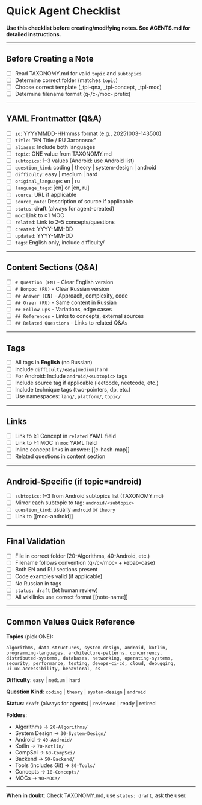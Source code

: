 # Quick Agent Checklist

**Use this checklist before creating/modifying notes. See AGENTS.md for detailed instructions.**

---

## Before Creating a Note

- [ ] Read TAXONOMY.md for valid `topic` and `subtopics`
- [ ] Determine correct folder (matches `topic`)
- [ ] Choose correct template (_tpl-qna, _tpl-concept, _tpl-moc)
- [ ] Determine filename format (q-/c-/moc- prefix)

---

## YAML Frontmatter (Q&A)

- [ ] `id`: YYYYMMDD-HHmmss format (e.g., 20251003-143500)
- [ ] `title`: "EN Title / RU Заголовок"
- [ ] `aliases`: Include both languages
- [ ] `topic`: ONE value from TAXONOMY.md
- [ ] `subtopics`: 1–3 values (Android: use Android list)
- [ ] `question_kind`: coding | theory | system-design | android
- [ ] `difficulty`: easy | medium | hard
- [ ] `original_language`: en | ru
- [ ] `language_tags`: [en] or [en, ru]
- [ ] `source`: URL if applicable
- [ ] `source_note`: Description of source if applicable
- [ ] `status`: **draft** (always for agent-created)
- [ ] `moc`: Link to ≥1 MOC
- [ ] `related`: Link to 2–5 concepts/questions
- [ ] `created`: YYYY-MM-DD
- [ ] `updated`: YYYY-MM-DD
- [ ] `tags`: English only, include difficulty/<level>

---

## Content Sections (Q&A)

- [ ] `# Question (EN)` - Clear English version
- [ ] `# Вопрос (RU)` - Clear Russian version
- [ ] `## Answer (EN)` - Approach, complexity, code
- [ ] `## Ответ (RU)` - Same content in Russian
- [ ] `## Follow-ups` - Variations, edge cases
- [ ] `## References` - Links to concepts, external sources
- [ ] `## Related Questions` - Links to related Q&As

---

## Tags

- [ ] All tags in **English** (no Russian)
- [ ] Include `difficulty/easy|medium|hard`
- [ ] For Android: Include `android/<subtopic>` tags
- [ ] Include source tag if applicable (leetcode, neetcode, etc.)
- [ ] Include technique tags (two-pointers, dp, etc.)
- [ ] Use namespaces: `lang/`, `platform/`, `topic/`

---

## Links

- [ ] Link to ≥1 Concept in `related` YAML field
- [ ] Link to ≥1 MOC in `moc` YAML field
- [ ] Inline concept links in answer: [[c-hash-map]]
- [ ] Related questions in content section

---

## Android-Specific (if topic=android)

- [ ] `subtopics`: 1–3 from Android subtopics list (TAXONOMY.md)
- [ ] Mirror each subtopic to tag: `android/<subtopic>`
- [ ] `question_kind`: usually `android` or `theory`
- [ ] Link to [[moc-android]]

---

## Final Validation

- [ ] File in correct folder (20-Algorithms, 40-Android, etc.)
- [ ] Filename follows convention (q-/c-/moc- + kebab-case)
- [ ] Both EN and RU sections present
- [ ] Code examples valid (if applicable)
- [ ] No Russian in tags
- [ ] `status: draft` (let human review)
- [ ] All wikilinks use correct format [[note-name]]

---

## Common Values Quick Reference

**Topics** (pick ONE):
```
algorithms, data-structures, system-design, android, kotlin,
programming-languages, architecture-patterns, concurrency,
distributed-systems, databases, networking, operating-systems,
security, performance, testing, devops-ci-cd, cloud, debugging,
ui-ux-accessibility, behavioral, cs
```

**Difficulty**: `easy` | `medium` | `hard`

**Question Kind**: `coding` | `theory` | `system-design` | `android`

**Status**: `draft` (always for agents) | reviewed | ready | retired

**Folders**:
- Algorithms → `20-Algorithms/`
- System Design → `30-System-Design/`
- Android → `40-Android/`
- Kotlin → `70-Kotlin/`
- CompSci → `60-CompSci/`
- Backend → `50-Backend/`
- Tools (includes Git) → `80-Tools/`
- Concepts → `10-Concepts/`
- MOCs → `90-MOCs/`

---

**When in doubt**: Check TAXONOMY.md, use `status: draft`, ask the user.
